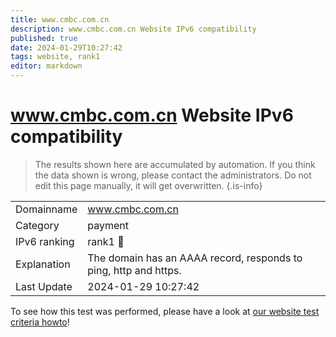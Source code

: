 ```yaml
---
title: www.cmbc.com.cn
description: www.cmbc.com.cn Website IPv6 compatibility
published: true
date: 2024-01-29T10:27:42
tags: website, rank1
editor: markdown
---
```


# www.cmbc.com.cn Website IPv6 compatibility

> The results shown here are accumulated by automation. If you think the data shown is wrong, please contact the administrators. 
> Do not edit this page manually, it will get overwritten.
{.is-info}


|   |   |
| - | - |
| Domainname | www.cmbc.com.cn
| Category | payment |
| IPv6 ranking | rank1 :1st_place_medal: |
| Explanation | The domain has an AAAA record, responds to ping, http and https. |
| Last Update | 2024-01-29 10:27:42 |

To see how this test was performed, please have a look at [our website test criteria howto](/howto/testcriteria/website)!

